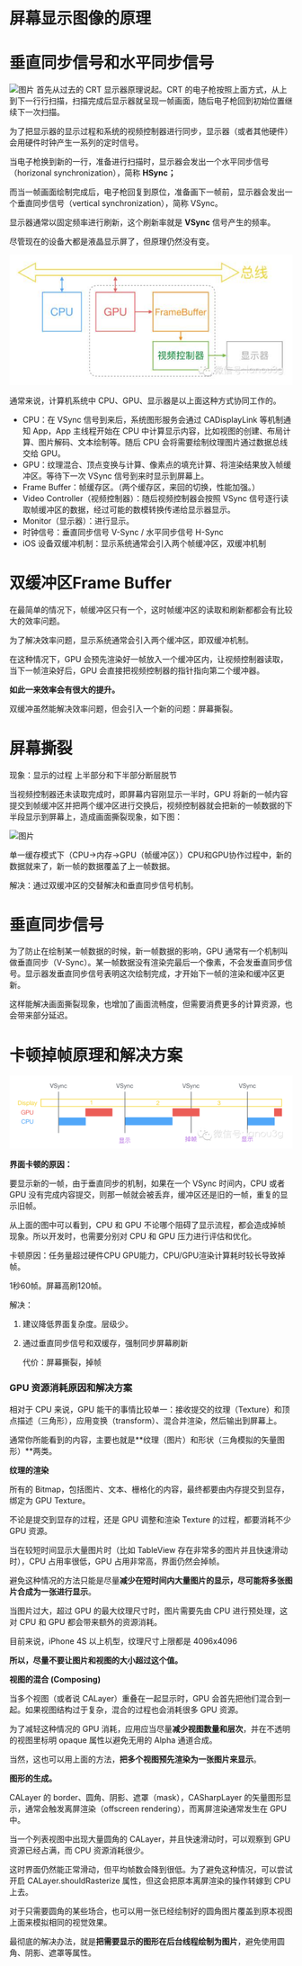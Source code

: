 # 屏幕显示图像的原理

# 垂直同步信号和水平同步信号

![图片](https://mmbiz.qpic.cn/mmbiz/4dJbufXzsicanK6MfFw19nfBicociaDIsiaG8YBdbGIMkqvuHud3Dn8zld8gib1G2kYsU3Lv7TVdsU3t0sXNlgWgKaQ/640?wx_fmt=png&wxfrom=5&wx_lazy=1&wx_co=1)
首先从过去的 CRT 显示器原理说起。CRT 的电子枪按照上面方式，从上到下一行行扫描，扫描完成后显示器就呈现一帧画面，随后电子枪回到初始位置继续下一次扫描。

为了把显示器的显示过程和系统的视频控制器进行同步，显示器（或者其他硬件）会用硬件时钟产生一系列的定时信号。

当电子枪换到新的一行，准备进行扫描时，显示器会发出一个水平同步信号（horizonal synchronization），简称 **HSync；**

而当一帧画面绘制完成后，电子枪回复到原位，准备画下一帧前，显示器会发出一个垂直同步信号（vertical synchronization），简称 VSync。

显示器通常以固定频率进行刷新，这个刷新率就是 **VSync** 信号产生的频率。

尽管现在的设备大都是液晶显示屏了，但原理仍然没有变。

![图片](图像显示原理.assets/640.jpeg)

通常来说，计算机系统中 CPU、GPU、显示器是以上面这种方式协同工作的。

- CPU：在 VSync 信号到来后，系统图形服务会通过 CADisplayLink 等机制通知 App，App 主线程开始在 CPU 中计算显示内容，比如视图的创建、布局计算、图片解码、文本绘制等。随后 CPU 会将需要绘制纹理图片通过数据总线交给 GPU。
- GPU：纹理混合、顶点变换与计算、像素点的填充计算、将渲染结果放入帧缓冲区。等待下一次 VSync 信号到来时显示到屏幕上。
- Frame Buffer：帧缓存区。（两个缓存区，来回的切换，性能加强。）
- Video Controller（视频控制器）：随后视频控制器会按照 VSync 信号逐行读取帧缓冲区的数据，经过可能的数模转换传递给显示器显示。
- Monitor（显示器）：进行显示。
- 时钟信号：垂直同步信号 V-Sync / 水平同步信号 H-Sync
- iOS 设备双缓冲机制：显示系统通常会引入两个帧缓冲区，双缓冲机制

# 双缓冲区Frame Buffer

在最简单的情况下，帧缓冲区只有一个，这时帧缓冲区的读取和刷新都都会有比较大的效率问题。

为了解决效率问题，显示系统通常会引入两个缓冲区，即双缓冲机制。

在这种情况下，GPU 会预先渲染好一帧放入一个缓冲区内，让视频控制器读取，当下一帧渲染好后，GPU 会直接把视频控制器的指针指向第二个缓冲器。

**如此一来效率会有很大的提升。**

双缓冲虽然能解决效率问题，但会引入一个新的问题：屏幕撕裂。

# 屏幕撕裂

现象：显示的过程 上半部分和下半部分断层脱节

当视频控制器还未读取完成时，即屏幕内容刚显示一半时，GPU 将新的一帧内容提交到帧缓冲区并把两个缓冲区进行交换后，视频控制器就会把新的一帧数据的下半段显示到屏幕上，造成画面撕裂现象，如下图：

![图片](https://mmbiz.qpic.cn/mmbiz/4dJbufXzsicanK6MfFw19nfBicociaDIsiaGXAZ9NbVyeQCMiaLoiczqJc6WKLMjWvnGbiczQX3MgyArUYCibKoWrKeudw/640?wx_fmt=jpeg&wxfrom=5&wx_lazy=1&wx_co=1)

单一缓存模式下（CPU->内存->GPU（帧缓冲区））CPU和GPU协作过程中，新的数据就来了，新一帧的数据覆盖了上一帧数据。

解决：通过双缓冲区的交替解决和垂直同步信号机制。

# 垂直同步信号

为了防止在绘制某一帧数据的时候，新一帧数据的影响，GPU 通常有一个机制叫做垂直同步（V-Sync）。某一帧数据没有渲染完最后一个像素，不会发垂直同步信号。显示器发垂直同步信号表明这次绘制完成，才开始下一帧的渲染和缓冲区更新。

这样能解决画面撕裂现象，也增加了画面流畅度，但需要消费更多的计算资源，也会带来部分延迟。

# 卡顿掉帧原理和解决方案

![图片](图像显示原理.assets/640.png)

**界面卡顿的原因：**

要显示新的一帧，由于垂直同步的机制，如果在一个 VSync 时间内，CPU 或者 GPU 没有完成内容提交，则那一帧就会被丢弃，缓冲区还是旧的一帧，重复的显示旧帧。

从上面的图中可以看到，CPU 和 GPU 不论哪个阻碍了显示流程，都会造成掉帧现象。所以开发时，也需要分别对 CPU 和 GPU 压力进行评估和优化。

卡顿原因：任务量超过硬件CPU GPU能力，CPU/GPU渲染计算耗时较长导致掉帧。

1秒60帧。屏幕高刷120帧。

解决：

1. 建议降低界面复杂度。层级少。

2. 通过垂直同步信号和双缓存，强制同步屏幕刷新

   代价：屏幕撕裂，掉帧

### **GPU 资源消耗原因和解决方案**

相对于 CPU 来说，GPU 能干的事情比较单一：接收提交的纹理（Texture）和顶点描述（三角形），应用变换（transform）、混合并渲染，然后输出到屏幕上。

通常你所能看到的内容，主要也就是**纹理（图片）和形状（三角模拟的矢量图形）**两类。

**纹理的渲染**

所有的 Bitmap，包括图片、文本、栅格化的内容，最终都要由内存提交到显存，绑定为 GPU Texture。

不论是提交到显存的过程，还是 GPU 调整和渲染 Texture 的过程，都要消耗不少 GPU 资源。

当在较短时间显示大量图片时（比如 TableView 存在非常多的图片并且快速滑动时），CPU 占用率很低，GPU 占用非常高，界面仍然会掉帧。

避免这种情况的方法只能是尽量**减少在短时间内大量图片的显示，尽可能将多张图片合成为一张进行显示**。

当图片过大，超过 GPU 的最大纹理尺寸时，图片需要先由 CPU 进行预处理，这对 CPU 和 GPU 都会带来额外的资源消耗。

目前来说，iPhone 4S 以上机型，纹理尺寸上限都是 4096x4096

**所以，尽量不要让图片和视图的大小超过这个值。**

**视图的混合 (Composing)**

当多个视图（或者说 CALayer）重叠在一起显示时，GPU 会首先把他们混合到一起。如果视图结构过于复杂，混合的过程也会消耗很多 GPU 资源。

为了减轻这种情况的 GPU 消耗，应用应当尽量**减少视图数量和层次**，并在不透明的视图里标明 opaque 属性以避免无用的 Alpha 通道合成。

当然，这也可以用上面的方法，**把多个视图预先渲染为一张图片来显示**。

**图形的生成。**

CALayer 的 border、圆角、阴影、遮罩（mask），CASharpLayer 的矢量图形显示，通常会触发离屏渲染（offscreen rendering），而离屏渲染通常发生在 GPU 中。

当一个列表视图中出现大量圆角的 CALayer，并且快速滑动时，可以观察到 GPU 资源已经占满，而 CPU 资源消耗很少。

这时界面仍然能正常滑动，但平均帧数会降到很低。为了避免这种情况，可以尝试开启 CALayer.shouldRasterize 属性，但这会把原本离屏渲染的操作转嫁到 CPU 上去。

对于只需要圆角的某些场合，也可以用一张已经绘制好的圆角图片覆盖到原本视图上面来模拟相同的视觉效果。

最彻底的解决办法，就是**把需要显示的图形在后台线程绘制为图片**，避免使用圆角、阴影、遮罩等属性。